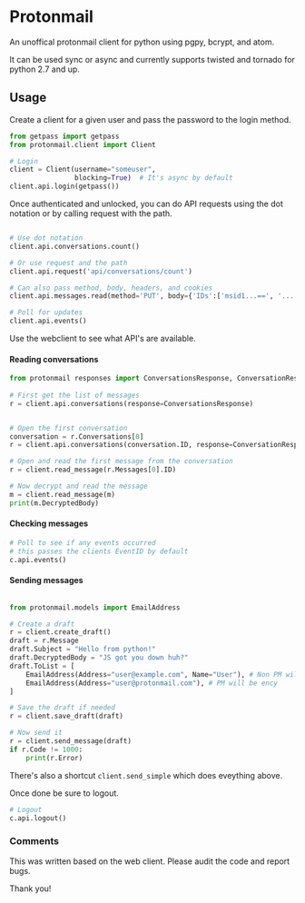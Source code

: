 # Protonmail

An unoffical protonmail client for python using pgpy, bcrypt, and atom. 

It can be used sync or async and currently supports twisted and tornado for
python 2.7 and up.


## Usage

Create a client for a given user and pass the password to the login method.

```python
from getpass import getpass
from protonmail.client import Client

# Login
client = Client(username="someuser", 
                blocking=True)  # It's async by default
client.api.login(getpass())


```

Once authenticated and unlocked, you can do API requests using the dot 
notation or by calling request with the path. 

```python

# Use dot notation 
client.api.conversations.count()

# Or use request and the path
client.api.request('api/conversations/count')

# Can also pass method, body, headers, and cookies
client.api.messages.read(method='PUT', body={'IDs':['msid1...==', '...']})

# Poll for updates
client.api.events()


```

Use the webclient to see what API's are available.

#### Reading conversations


```python
from protonmail responses import ConversationsResponse, ConversationResponse 
 
# First get the list of messages
r = client.api.conversations(response=ConversationsResponse)


# Open the first conversation
conversation = r.Conversations[0]
r = client.api.conversations(conversation.ID, response=ConversationResponse)

# Open and read the first message from the conversation
r = client.read_message(r.Messages[0].ID)

# Now decrypt and read the message
m = client.read_message(m)
print(m.DecryptedBody)


```

#### Checking messages

```python
# Poll to see if any events occurred
# this passes the clients EventID by default
c.api.events() 

```

#### Sending messages

```python

from protonmail.models import EmailAddress

# Create a draft
r = client.create_draft()
draft = r.Message
draft.Subject = "Hello from python!"
draft.DecryptedBody = "JS got you down huh?"
draft.ToList = [
    EmailAddress(Address="user@example.com", Name="User"), # Non PM will be cleartext
    EmailAddress(Address="user@protonmail.com"), # PM will be ency
]

# Save the draft if needed
r = client.save_draft(draft)

# Now send it
r = client.send_message(draft)
if r.Code != 1000:
    print(r.Error)

```

There's also a shortcut `client.send_simple` which does eveything above.

Once done be sure to logout. 

```python
# Logout
c.api.logout()
```


### Comments

This was written based on the web client. Please audit the code and report bugs.

Thank you!

